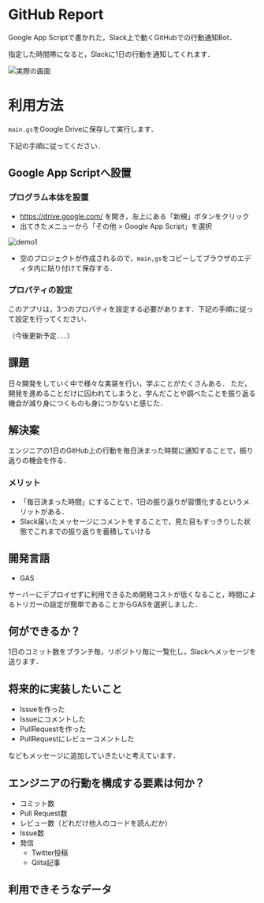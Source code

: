 ﻿# GitHub Report
Google App Scriptで書かれた，Slack上で動くGitHubでの行動通知Bot．

指定した時間帯になると，Slackに1日の行動を通知してくれます．

![実際の画面](https://pbs.twimg.com/media/Em4CHdRUUAUzF0_?format=jpg&name=small)

# 利用方法

```main.gs```をGoogle Driveに保存して実行します．

下記の手順に従ってください．

## Google App Scriptへ設置
### プログラム本体を設置
- https://drive.google.com/ を開き，左上にある「新規」ボタンをクリック
- 出てきたメニューから「その他 > Google App Script」を選択

![demo1](https://github.com/KotaIkehara/github-report/blob/main/images/new.png)

- 空のプロジェクトが作成されるので，```main,gs```をコピーしてブラウザのエディタ内に貼り付けて保存する．

### プロパティの設定
このアプリは，3つのプロパティを設定する必要があります．下記の手順に従って設定を行ってください．

（今後更新予定．．．）

## 課題
日々開発をしていく中で様々な実装を行い，学ぶことがたくさんある．
ただ，開発を進めることだけに囚われてしまうと，学んだことや調べたことを振り返る機会が減り身につくものも身につかないと感じた．

## 解決案
エンジニアの1日のGitHub上の行動を毎日決まった時間に通知することで，振り返りの機会を作る．

### メリット
- 「毎日決まった時間」にすることで，1日の振り返りが習慣化するというメリットがある．
- Slack届いたメッセージにコメントをすることで，見た目もすっきりした状態でこれまでの振り返りを蓄積していける

## 開発言語
- GAS

サーバーにデプロイせずに利用できるため開発コストが低くなること，時間によるトリガーの設定が簡単であることからGASを選択しました．

## 何ができるか？
1日のコミット数をブランチ毎，リポジトリ毎に一覧化し，Slackへメッセージを送ります．

## 将来的に実装したいこと
- Issueを作った
- Issueにコメントした
- PullRequestを作った
- PullRequestにレビューコメントした

などもメッセージに追加していきたいと考えています．

## エンジニアの行動を構成する要素は何か？
- コミット数
- Pull Request数
- レビュー数（どれだけ他人のコードを読んだか）
- Issue数
- 発信
  - Twitter投稿
  - Qiita記事

## 利用できそうなデータ

